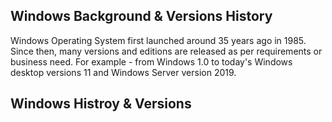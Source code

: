 ## Windows Background & Versions History
   Windows Operating System first launched around 35 years ago in 1985. Since then, many versions and editions are released as per requirements or business need. For example - 
   from Windows 1.0 to today's Windows desktop versions 11 and Windows Server version 2019.
## Windows Histroy & Versions
